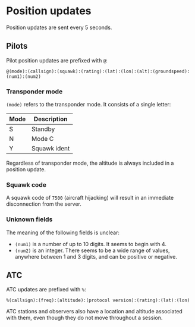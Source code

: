 # Position updates

Position updates are sent every 5 seconds.



## Pilots ##

Pilot position updates are prefixed with `@`:

```
@(mode):(callsign):(squawk):(rating):(lat):(lon):(alt):(groundspeed):(num1):(num2) 
```

### Transponder mode ###

`(mode)` refers to the transponder mode. It consists of a single letter:

| Mode | Description  |
| ---- | ------------ |
| S    | Standby      |
| N    | Mode C       |
| Y    | Squawk ident |

Regardless of transponder mode, the altitude is always included in a position update.

### Squawk code ###

A squawk code of `7500` (aircraft hijacking) will result in an immediate disconnection from the server.

### Unknown fields ###

The meaning of the following fields is unclear:

* `(num1)` is a number of up to 10 digits.  It seems to begin with 4.
* `(num2)` is an integer. There seems to be a wide range of values, anywhere between 1 and 3 digits, and can be positive or negative.



## ATC ##

ATC updates are prefixed with `%`:

```
%(callsign):(freq):(altitude):(protocol version):(rating):(lat):(lon)
```

ATC stations and observers also have a location and altitude associated with them, even though they do not move throughout a session.

